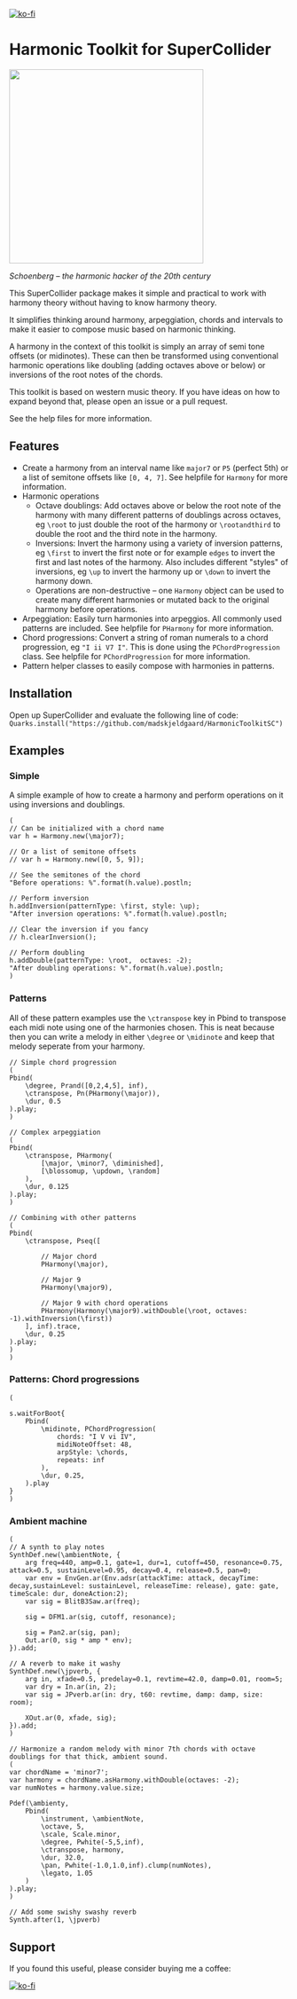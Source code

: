 [![ko-fi](https://ko-fi.com/img/githubbutton_sm.svg)](https://ko-fi.com/X8X6RXV10)

# Harmonic Toolkit for SuperCollider

<img src="schoenberg.jpg" width="350" />

*Schoenberg – the harmonic hacker of the 20th century*

This SuperCollider package makes it simple and practical to work with harmony theory without having to know harmony theory.

It simplifies thinking around harmony, arpeggiation, chords and intervals to make it easier to compose music based on harmonic thinking. 

A harmony in the context of this toolkit is simply an array of semi tone offsets (or midinotes). These can then be transformed using conventional harmonic operations like doubling (adding octaves above or below) or inversions of the root notes of the chords. 

This toolkit is based on western music theory. If you have ideas on how to expand beyond that, please open an issue or a pull request.

See the help files for more information.

## Features

- Create a harmony from an interval name like `major7` or `P5` (perfect 5th) or a list of semitone offsets like `[0, 4, 7]`. See helpfile for `Harmony` for more information.
- Harmonic operations 
    - Octave doublings: Add octaves above or below the root note of the harmony with many different patterns of doublings across octaves, eg `\root` to just double the root of the harmony or `\rootandthird` to double the root and the third note in the harmony.
    - Inversions: Invert the harmony using a variety of inversion patterns, eg `\first` to invert the first note or for example `edges` to invert the first and last notes of the harmony. Also includes different "styles" of inversions, eg `\up` to invert the harmony up or `\down` to invert the harmony down.
    - Operations are non-destructive – one `Harmony` object can be used to create many different harmonies or mutated back to the original harmony before operations.
- Arpeggiation: Easily turn harmonies into arpeggios. All commonly used patterns are included. See helpfile for `PHarmony` for more information.
- Chord progressions: Convert a string of roman numerals to a chord progression, eg `"I ii V7 I"`. This is done using the `PChordProgression` class. See helpfile for `PChordProgression` for more information.
- Pattern helper classes to easily compose with harmonies in patterns. 

## Installation

Open up SuperCollider and evaluate the following line of code:
`Quarks.install("https://github.com/madskjeldgaard/HarmonicToolkitSC")`

## Examples

### Simple

A simple example of how to create a harmony and perform operations on it using inversions and doublings.

```supercollider
(
// Can be initialized with a chord name
var h = Harmony.new(\major7);

// Or a list of semitone offsets
// var h = Harmony.new([0, 5, 9]);

// See the semitones of the chord
"Before operations: %".format(h.value).postln;

// Perform inversion
h.addInversion(patternType: \first, style: \up);
"After inversion operations: %".format(h.value).postln;

// Clear the inversion if you fancy
// h.clearInversion();

// Perform doubling
h.addDouble(patternType: \root,  octaves: -2);
"After doubling operations: %".format(h.value).postln;
)
```

### Patterns

All of these pattern examples use the `\ctranspose` key in Pbind to transpose each midi note using one of the harmonies chosen. This is neat because then you can write a melody in either `\degree` or `\midinote` and keep that melody seperate from your harmony.

```supercollider
// Simple chord progression
(
Pbind(
	\degree, Prand([0,2,4,5], inf),
    \ctranspose, Pn(PHarmony(\major)),
    \dur, 0.5
).play;
)

// Complex arpeggiation
(
Pbind(
    \ctranspose, PHarmony(
        [\major, \minor7, \diminished],
        [\blossomup, \updown, \random]
    ),
    \dur, 0.125
).play;
)

// Combining with other patterns
(
Pbind(
    \ctranspose, Pseq([

        // Major chord
        PHarmony(\major),

        // Major 9
        PHarmony(\major9),

        // Major 9 with chord operations
        PHarmony(Harmony(\major9).withDouble(\root, octaves: -1).withInversion(\first))
    ], inf).trace,
    \dur, 0.25
).play;
)
)
```

### Patterns: Chord progressions

```supercollider
(

s.waitForBoot{
    Pbind(
        \midinote, PChordProgression(
            chords: "I V vi IV", 
            midiNoteOffset: 48,
            arpStyle: \chords,
            repeats: inf
        ),
        \dur, 0.25,
    ).play
}
)
```

### Ambient machine

```supercollider
(
// A synth to play notes
SynthDef.new(\ambientNote, {
    arg freq=440, amp=0.1, gate=1, dur=1, cutoff=450, resonance=0.75, attack=0.5, sustainLevel=0.95, decay=0.4, release=0.5, pan=0;
    var env = EnvGen.ar(Env.adsr(attackTime: attack, decayTime: decay,sustainLevel: sustainLevel, releaseTime: release), gate: gate, timeScale: dur, doneAction:2);
    var sig = BlitB3Saw.ar(freq);

    sig = DFM1.ar(sig, cutoff, resonance);

    sig = Pan2.ar(sig, pan);
    Out.ar(0, sig * amp * env);
}).add;

// A reverb to make it washy
SynthDef.new(\jpverb, {
    arg in, xfade=0.5, predelay=0.1, revtime=42.0, damp=0.01, room=5;
    var dry = In.ar(in, 2);
    var sig = JPverb.ar(in: dry, t60: revtime, damp: damp, size: room);

    XOut.ar(0, xfade, sig);
}).add;
)

// Harmonize a random melody with minor 7th chords with octave doublings for that thick, ambient sound.
(
var chordName = 'minor7';
var harmony = chordName.asHarmony.withDouble(octaves: -2);
var numNotes = harmony.value.size;

Pdef(\ambienty,
    Pbind(
        \instrument, \ambientNote,
        \octave, 5,
        \scale, Scale.minor,
        \degree, Pwhite(-5,5,inf),
        \ctranspose, harmony,
        \dur, 32.0,
        \pan, Pwhite(-1.0,1.0,inf).clump(numNotes),
        \legato, 1.05
    )
).play;
)

// Add some swishy swashy reverb
Synth.after(1, \jpverb)
```

## Support

If you found this useful, please consider buying me a coffee: 

[![ko-fi](https://ko-fi.com/img/githubbutton_sm.svg)](https://ko-fi.com/X8X6RXV10)
